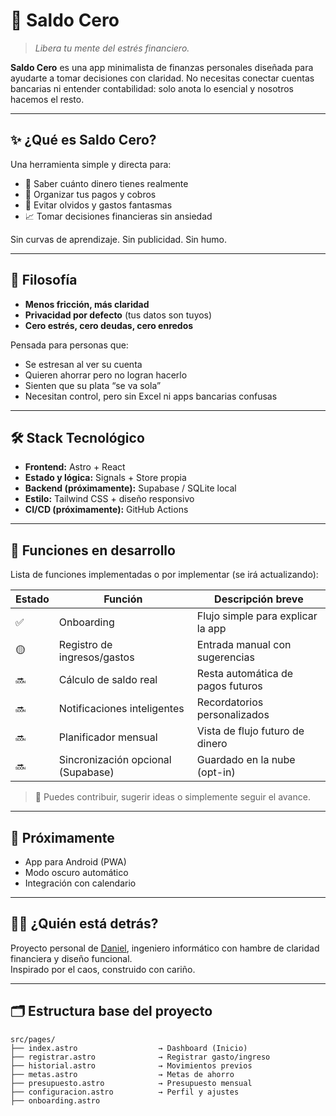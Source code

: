 

# 💸 Saldo Cero

> _Libera tu mente del estrés financiero._

**Saldo Cero** es una app minimalista de finanzas personales diseñada para ayudarte a tomar decisiones con claridad. No necesitas conectar cuentas bancarias ni entender contabilidad: solo anota lo esencial y nosotros hacemos el resto.

---

## ✨ ¿Qué es Saldo Cero?

Una herramienta simple y directa para:

- 📌 Saber cuánto dinero tienes realmente  
- 📅 Organizar tus pagos y cobros  
- 🚨 Evitar olvidos y gastos fantasmas  
- 📈 Tomar decisiones financieras sin ansiedad

Sin curvas de aprendizaje. Sin publicidad. Sin humo.

---

## 🧠 Filosofía

- **Menos fricción, más claridad**  
- **Privacidad por defecto** (tus datos son tuyos)  
- **Cero estrés, cero deudas, cero enredos**

Pensada para personas que:

- Se estresan al ver su cuenta
- Quieren ahorrar pero no logran hacerlo
- Sienten que su plata “se va sola”
- Necesitan control, pero sin Excel ni apps bancarias confusas

---

## 🛠️ Stack Tecnológico

- **Frontend:** Astro + React  
- **Estado y lógica:** Signals + Store propia  
- **Backend (próximamente):** Supabase / SQLite local  
- **Estilo:** Tailwind CSS + diseño responsivo 
- **CI/CD (próximamente):** GitHub Actions

---

## 🚧 Funciones en desarrollo

Lista de funciones implementadas o por implementar (se irá actualizando):

| Estado | Función                              | Descripción breve                        |
|--------|--------------------------------------|-------------------------------------------|
| ✅     | Onboarding                           | Flujo simple para explicar la app         |
| 🟡     | Registro de ingresos/gastos          | Entrada manual con sugerencias            |
| 🔜     | Cálculo de saldo real                | Resta automática de pagos futuros         |
| 🔜     | Notificaciones inteligentes          | Recordatorios personalizados              |
| 🔜     | Planificador mensual                 | Vista de flujo futuro de dinero           |
| 🔜     | Sincronización opcional (Supabase)   | Guardado en la nube (opt-in)              |

> 🧩 Puedes contribuir, sugerir ideas o simplemente seguir el avance.

---

## 📲 Próximamente

- App para Android (PWA)
- Modo oscuro automático
- Integración con calendario

---

## 🧑‍💻 ¿Quién está detrás?

Proyecto personal de [Daniel](https://github.com/cldrojas), ingeniero informático con hambre de claridad financiera y diseño funcional.  
Inspirado por el caos, construido con cariño.

---

## 🗂 Estructura base del proyecto
```
src/pages/
├── index.astro                  → Dashboard (Inicio)
├── registrar.astro              → Registrar gasto/ingreso
├── historial.astro              → Movimientos previos
├── metas.astro                  → Metas de ahorro
├── presupuesto.astro            → Presupuesto mensual
├── configuracion.astro          → Perfil y ajustes
├── onboarding.astro
```
